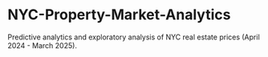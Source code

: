# NYC-Property-Market-Analytics
Predictive analytics and exploratory analysis of NYC real estate prices (April 2024 - March 2025).
